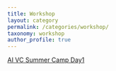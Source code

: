 ```yaml
---
title: Workshop
layout: category
permalink: /categories/workshop/
taxonomy: workshop
author_profile: true
---
```


[AI VC Summer Camp Day1](./AI-VC-Summer-Camp-Day-1/)
